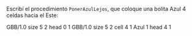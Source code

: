 Escribí el procedimiento `PonerAzulLejos`, que coloque una bolita Azul 4 celdas hacia el Este:

<gs-board>
 GBB/1.0
     size 5 2
     head 0 1
</gs-board>

<gs-board>
   GBB/1.0
    size 5 2
    cell 4 1 Azul 1
    head 4 1
</gs-board>